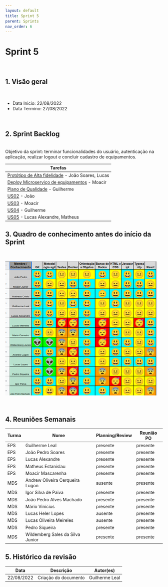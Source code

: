 ```yaml
---
layout: default
title: Sprint 5 
parent: Sprints
nav_order: 6
---
```

# Sprint 5 

<br>

## 1. Visão geral

<br>

- Data Inicio: 22/08/2022
- Data Termino: 27/08/2022

<br>

## 2. Sprint Backlog

<br>
Objetivo da sprint: terminar funcionalidades do usuário, autenticação na aplicação, realizar logout e concluir cadastro de equipamentos.

|Tarefas|
|--------|
|[Protótipo de Alta fidelidade](https://github.com/fga-eps-mds/2022-1-Alectrion-DOC/issues/123) -  João Soares, Lucas|
|[Deploy Microserviço de equipamentos](https://github.com/fga-eps-mds/2022-1-Alectrion-DOC/issues/129) -  Moacir|
|[Plano de Qualidade](https://github.com/fga-eps-mds/2022-1-Alectrion-DOC/issues/125) - Guilherme|
|[US02](https://github.com/fga-eps-mds/2022-1-Alectrion-DOC/issues/61) - João|
|[US03](https://github.com/fga-eps-mds/2022-1-Alectrion-DOC/issues/64) -  Moacir|
|[US04](https://github.com/fga-eps-mds/2022-1-Alectrion-DOC/issues/65) - Guilherme|
|[US05](https://github.com/fga-eps-mds/2022-1-Alectrion-DOC/issues/76) -  Lucas Alexandre, Matheus|

## 3. Quadro de conhecimento antes do início da Sprint

<br>

![Quadro de conhecimento Semana ](./assets/quadro3.png)

<br>

## 4. Reuniões Semanais

|Turma|Nome|Planning/Review|Reunião PO|
|--|--|--|--|
|EPS|Guilherme Leal|presente|presente|
|EPS|João Pedro Soares|presente|presente|
|EPS|Lucas Alexandre|presente|presente|
|EPS|Matheus Estanislau|presente|presente|
|EPS|Moacir Mascarenha|presente|presente|
|MDS|Andrew Oliveira Cerqueira Lugon|ausente|presente|
|MDS|Igor Silva de Paiva|presente|presente|
|MDS|João Pedro Alves Machado|presente|presente|
|MDS|Mário Vinícius|presente|presente|
|MDS|Lucas Heler Lopes|ausente|presente|
|MDS|Lucas Oliveira Meireles|ausente|presente|
|MDS|Pedro Siqueira|presente|presente|
|MDS|Wildemberg Sales da Silva Junior|presente|presente|

## 5. Histórico da revisão

|**Data**|**Descrição**|**Autor(es)**|
|--------|-------------|-------------|
|22/08/2022|Criação do documento| Guilherme Leal |


